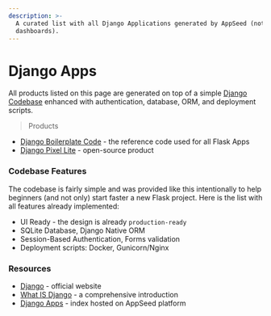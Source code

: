```yaml
---
description: >-
  A curated list with all Django Applications generated by AppSeed (not
  dashboards).
---
```


# Django Apps

All products listed on this page are generated on top of a simple [Django Codebase](../../boilerplate-code/django.md) enhanced with authentication, database, ORM, and deployment scripts. 

> Products

* [Django Boilerplate Code](../../boilerplate-code/django-dashboard.md) - the reference code used for all Flask Apps
* [Django Pixel Lite](pixel-lite.md) - open-source product



### Codebase Features

The codebase is fairly simple and was provided like this intentionally to help beginners \(and not only\) start faster a new Flask project. Here is the list with all features already implemented:

* UI Ready - the design is already `production-ready`
* SQLite Database, Django Native ORM
* Session-Based Authentication, Forms validation
* Deployment scripts: Docker, Gunicorn/Nginx



### Resources

* [Django](https://www.djangoproject.com/)  - official website
* [What IS Django](../../content/what-is/django.md) - a comprehensive introduction 
* [Django Apps](https://appseed.us/django) - index hosted on AppSeed platform

